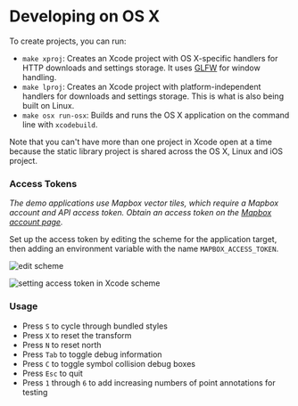 # Developing on OS X

To create projects, you can run:

- `make xproj`: Creates an Xcode project with OS X-specific handlers for HTTP downloads and settings storage. It uses [GLFW](http://www.glfw.org) for window handling.
- `make lproj`: Creates an Xcode project with platform-independent handlers for downloads and settings storage. This is what is also being built on Linux.
- `make osx run-osx`: Builds and runs the OS X application on the command line with `xcodebuild`.

Note that you can't have more than one project in Xcode open at a time because the static library project is shared across the OS X, Linux and iOS project.

### Access Tokens

_The demo applications use Mapbox vector tiles, which require a Mapbox account and API access token. Obtain an access token on the [Mapbox account page](https://www.mapbox.com/account/apps/)._

Set up the access token by editing the scheme for the application target, then adding an environment variable with the name `MAPBOX_ACCESS_TOKEN`.

![edit scheme](https://cloud.githubusercontent.com/assets/98601/5460702/c4610262-8519-11e4-873a-8597821da468.png)

![setting access token in Xcode scheme](https://cloud.githubusercontent.com/assets/162976/5349358/0a086f00-7f8c-11e4-8433-bdbaccda2b58.png)

### Usage

- Press `S` to cycle through bundled styles
- Press `X` to reset the transform
- Press `N` to reset north
- Press `Tab` to toggle debug information
- Press `C` to toggle symbol collision debug boxes
- Press `Esc` to quit
- Press `1` through `6` to add increasing numbers of point annotations for testing
